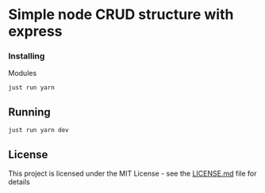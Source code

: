 # Simple node CRUD structure with express

### Installing

Modules

```
just run yarn
```

## Running

```
just run yarn dev
```

## License

This project is licensed under the MIT License - see the [LICENSE.md](https://github.com/Woodsphreaker/videoinfo/blob/master/LICENSE) file for details